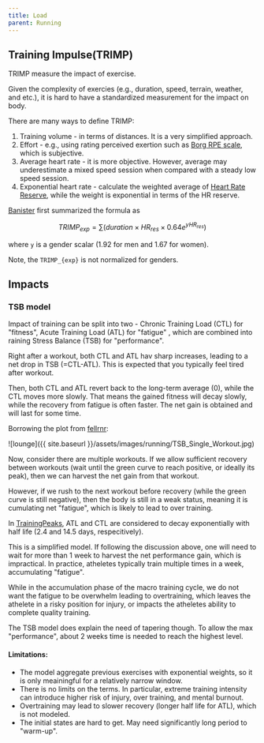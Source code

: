 ```yaml
---
title: Load
parent: Running
---
```


## Training Impulse(TRIMP)

TRIMP measure the impact of exercise.

Given the complexity of exercies (e.g., duration, speed, terrain, weather, and etc.), it is hard to have a standardized measurement for the impact on body.

There are many ways to define TRIMP:

1. Training volume - in terms of distances. It is a very simplified approach.
1. Effort - e.g., using rating perceived exertion such as [Borg RPE scale](https://en.wikipedia.org/wiki/Rating_of_perceived_exertion), which is subjective.
1. Average heart rate - it is more objective. However, average may underestimate a mixed speed session when compared with a steady low speed session.
1. Exponential heart rate - calculate the weighted average of [Heart Rate Reserve](../heart_rate/#heart-rate-reserve), while the weight is exponential in terms of the HR reserve.

[Banister](https://www.researchgate.net/publication/20910238_Modeling_human_performance_in_running) first summarized the formula as

```math
TRIMP_{exp} = \sum (duration \times HR_{res} \times 0.64 e^{yHR_{res}} )
```

where `y` is a gender scalar (1.92 for men and 1.67 for women).

Note, the `TRIMP_{exp}` is not normalized for genders.


## Impacts

### TSB model
Impact of training can be split into two - Chronic Training Load (CTL) for "fitness", Acute Training Load (ATL) for "fatigue" , which are combined into raining Stress Balance (TSB) for "performance".

Right after a workout, both CTL and ATL hav sharp increases, leading to a net drop in TSB (=CTL-ATL). This is expected that you typically feel tired after workout. 

Then, both CTL and ATL revert back to the long-term average (0), while the CTL moves more slowly. That means the gained fitness will decay slowly, while the recovery from fatigue is often faster. The net gain is obtained and will last for some time.

Borrowing the plot from [fellrnr](https://fellrnr.com/wiki/Modeling_Human_Performance#The_TSB_Formulas):

![lounge]({{ site.baseurl }}/assets/images/running/TSB_Single_Workout.jpg)

Now, consider there are multiple workouts. If we allow sufficient recovery between workouts (wait until the green curve to reach positive, or ideally its peak), then we can harvest the net gain from that workout.

However, if we rush to the next workout before recovery (while the green curve is still negative), then the body is still in a weak status, meaning it is cumulating net "fatigue", which is likely to lead to over training.

In [TrainingPeaks](https://www.trainingpeaks.com/learn/articles/the-science-of-the-performance-manager/), ATL and CTL are considered to decay exponentially with half life (2.4 and 14.5 days, respecitively).

This is a simplified model. If following the discussion above, one will need to wait for more than 1 week to harvest the net performance gain, which is impractical. In practice, atheletes typically train multiple times in a week, accumulating "fatigue". 

While in the accumulation phase of the macro training cycle, we do not want the fatigue to be overwhelm leading to overtraining, which leaves the athelete in a risky position for injury, or impacts the atheletes ability to complete quality training.

The TSB model does explain the need of tapering though. To allow the max "performance", about 2 weeks time is needed to reach the highest level.

#### Limitations:

* The model aggregate previous exercises with exponential weights, so it is only meainingful for a relatively narrow window.
* There is no limits on the terms. In particular, extreme training intensity can introduce higher risk of injury, over training, and mental burnout. 
* Overtraining may lead to slower recovery (longer half life for ATL), which is not modeled.
* The initial states are hard to get. May need significantly long period to "warm-up".
